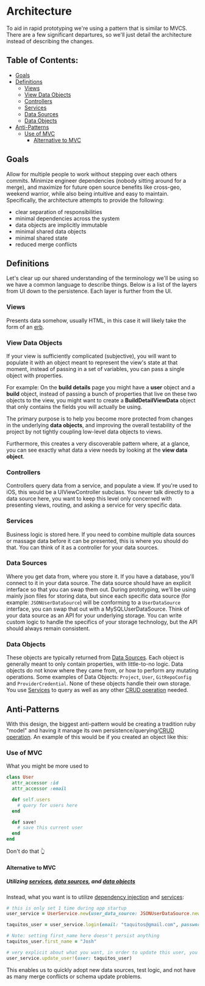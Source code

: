 # Architecture #
To aid in rapid prototyping we're using a pattern that is similar to MVCS. There are a few significant departures, so we'll just detail the architecture instead of describing the changes.

## Table of Contents:
- [Goals](#goals)
- [Definitions](#definitions)
  * [Views](#views)
  * [View Data Objects](#view-data-objects)
  * [Controllers](#controllers)
  * [Services](#services)
  * [Data Sources](#data-sources)
  * [Data Objects](#data-objects)
- [Anti-Patterns](#anti-patterns)
  * [Use of MVC](#use-of-mvc)
    * [Alternative to MVC](#alternative-to-mvc)
  

## Goals ##
Allow for multiple people to work without stepping over each others commits. Minimize engineer dependencies (nobody sitting around for a merge), and maximize for future open source benefits like cross-geo, weekend warrior, while also being intuitive and easy to maintain. Specifically, the architecture attempts to provide the following: 

- clear separation of responsibilities
- minimal dependencies across the system
- data objects are implicitly immutable
- minimal shared data objects
- minimal shared state
- reduced merge conflicts


## Definitions ##
Let's clear up our shared understanding of the terminology we'll be using so we have a common language to describe things. Below is a list of the layers from UI down to the persistence. Each layer is further from the UI.

### Views ###
Presents data somehow, usually HTML, in this case it will likely take the form of an [erb](http://ruby-doc.org/stdlib-2.3.0/libdoc/erb/rdoc/ERB.html).

### View Data Objects ###
If your view is sufficiently complicated (subjective), you will want to populate it with an object meant to represent the view's state at that moment, instead of passing in a set of variables, you can pass a single object with properties. 

For example: On the **build details** page you might have a **user** object and a **build** object, instead of passing a bunch of properties that live on these two objects to the view, you might want to create a **BuildDetailViewData** object that only contains the fields you will actually be using. 

The primary purpose is to help you become more protected from changes in the underlying **data objects**, and improving the overall testability of the project by not tightly coupling low-level data objects to views.

Furthermore, this creates a very discoverable pattern where, at a glance, you can see exactly what data a view needs by looking at the **view data object**.

### Controllers ###
Controllers query data from a service, and populate a view. If you're used to iOS, this would be a UIViewController subclass. You never talk directly to a data source here, you want to keep this level only concerned with presenting views, routing, and asking a service for very specific data.

### Services ###
Business logic is stored here. If you need to combine multiple data sources or massage data before it can be presented, this is where you should do that. You can think of it as a controller for your data sources.

### Data Sources ###
Where you get data from, where you store it. If you have a database, you'll connect to it in your data source. The data source should have an explicit interface so that you can swap them out. During prototyping, we'll be using mainly json files for storing data, but since each specific data source (for example: `JSONUserDataSource`) will be conforming to a `UserDataSource` interface, you can swap that out with a MySQLUserDataSource. Think of your data source as an API for your underlying storage. You can write custom logic to handle the specifics of your storage technology, but the API should always remain consistent.

### Data Objects ###
These objects are typically returned from [Data Sources](#data-sources). Each object is generally meant to only contain properties, with little-to-no logic. Data objects do not know where they came from, or how to perform any mutating operations. 
Some examples of Data Objects: `Project`, `User`, `GitRepoConfig` and `ProviderCredential`. None of these objects handle their own storage. You use [Services](#services) to query as well as any other [CRUD operation](https://en.wikipedia.org/wiki/Create,_read,_update_and_delete) needed.

## Anti-Patterns ##
With this design, the biggest anti-pattern would be creating a tradition ruby "model" and having it manage its own persistence/querying/[CRUD operation](https://en.wikipedia.org/wiki/Create,_read,_update_and_delete). An example of this would be if you created an object like this:

### Use of MVC ###
What you might be more used to

```ruby
class User
  attr_accessor :id
  attr_accessor :email

  def self.users
    # query for users here
  end

  def save!
    # save this current user
  end
end
```

Don't do that 👆

#### Alternative to MVC ####

##### Utilizing [services](#services), [data sources](#data-sources), and [data objects](#data-objects) #####
Instead, what you want is to utilize [dependency injection](https://en.wikipedia.org/wiki/Dependency_injection) and [services](#services):


```ruby
# this is only set 1 time during app startup
user_service = UserService.new(user_data_source: JSONUserDataSource.new(path: "my_users.json"))

taquitos_user = user_service.login(email: "taquitos@gmail.com", password: "tacos_are_delicious")

# Note: setting first_name here doesn't persist anything
taquitos_user.first_name = "Josh"

# very explicit about what you want, in order to update this user, you must ask a service to do it
user_service.update_user!(user: taquitos_user)
```

This enables us to quickly adopt new data sources, test logic, and not have as many merge conflicts or schema update problems.
